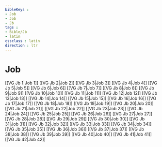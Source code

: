 ```yaml
---
bibleKeys : 
- Job
- Job
- Jb
tags : 
- Bible/Jb
- latin
cssclass : latin
direction : ltr
---
```


# Job

[[VG Jb 1|Job 1]]
[[VG Jb 2|Job 2]]
[[VG Jb 3|Job 3]]
[[VG Jb 4|Job 4]]
[[VG Jb 5|Job 5]]
[[VG Jb 6|Job 6]]
[[VG Jb 7|Job 7]]
[[VG Jb 8|Job 8]]
[[VG Jb 9|Job 9]]
[[VG Jb 10|Job 10]]
[[VG Jb 11|Job 11]]
[[VG Jb 12|Job 12]]
[[VG Jb 13|Job 13]]
[[VG Jb 14|Job 14]]
[[VG Jb 15|Job 15]]
[[VG Jb 16|Job 16]]
[[VG Jb 17|Job 17]]
[[VG Jb 18|Job 18]]
[[VG Jb 19|Job 19]]
[[VG Jb 20|Job 20]]
[[VG Jb 21|Job 21]]
[[VG Jb 22|Job 22]]
[[VG Jb 23|Job 23]]
[[VG Jb 24|Job 24]]
[[VG Jb 25|Job 25]]
[[VG Jb 26|Job 26]]
[[VG Jb 27|Job 27]]
[[VG Jb 28|Job 28]]
[[VG Jb 29|Job 29]]
[[VG Jb 30|Job 30]]
[[VG Jb 31|Job 31]]
[[VG Jb 32|Job 32]]
[[VG Jb 33|Job 33]]
[[VG Jb 34|Job 34]]
[[VG Jb 35|Job 35]]
[[VG Jb 36|Job 36]]
[[VG Jb 37|Job 37]]
[[VG Jb 38|Job 38]]
[[VG Jb 39|Job 39]]
[[VG Jb 40|Job 40]]
[[VG Jb 41|Job 41]]
[[VG Jb 42|Job 42]]
